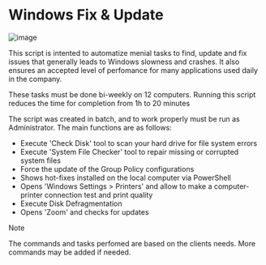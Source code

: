 # Windows Fix & Update

![image](https://github.com/sena-00/Windows-Fix-Update/assets/156020094/fbb25d48-974f-47dd-9247-2e2aa24f1fd3)


This script is intented to automatize menial tasks to find, update and fix issues that generally leads to Windows slowness and crashes. It also ensures an accepted level of perfomance for many applications used daily in the company.

These tasks must be done bi-weekly on 12 computers. Running this script reduces the time for completion from 1h to 20 minutes

The script was created in batch, and to work properly must be run as Administrator. The main functions are as follows:

+ Execute 'Check Disk' tool to scan your hard drive for file system errors
+ Execute 'System File Checker' tool to repair missing or corrupted system files
+ Force the update of the Group Policy configurations
+ Shows hot-fixes installed on the local computer via PowerShell
+ Opens 'Windows Settings > Printers' and allow to make a computer-printer connection test and print quality
+ Execute Disk Defragmentation
+ Opens 'Zoom' and checks for updates

> [!NOTE]
> The commands and tasks perfomed are based on the clients needs. More commands may be added if needed.

